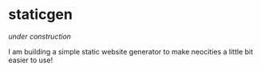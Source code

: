 # staticgen

_under construction_

I am building a simple static website generator to make neocities a little bit easier to use!